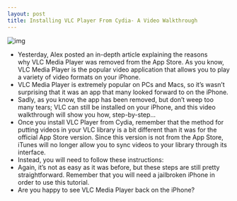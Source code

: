 ```yaml
---
layout: post
title: Installing VLC Player From Cydia- A Video Walkthrough
---
```

![img](http://media.idownloadblog.com/wp-content/uploads/2010/10/VLC-Logo.png)
* Yesterday, Alex posted an in-depth article explaining the reasons why VLC Media Player was removed from the App Store. As you know, VLC Media Player is the popular video application that allows you to play a variety of video formats on your iPhone.
* VLC Media Player is extremely popular on PCs and Macs, so it’s wasn’t surprising that it was an app that many looked forward to on the iPhone.
* Sadly, as you know, the app has been removed, but don’t weep too many tears; VLC can still be installed on your iPhone, and this video walkthrough will show you how, step-by-step…
* Once you install VLC Player from Cydia, remember that the method for putting videos in your VLC library is a bit different than it was for the official App Store version. Since this version is not from the App Store, iTunes will no longer allow you to sync videos to your library through its interface.
* Instead, you will need to follow these instructions:
* Again, it’s not as easy as it was before, but these steps are still pretty straightforward. Remember that you will need a jailbroken iPhone in order to use this tutorial.
* Are you happy to see VLC Media Player back on the iPhone?

